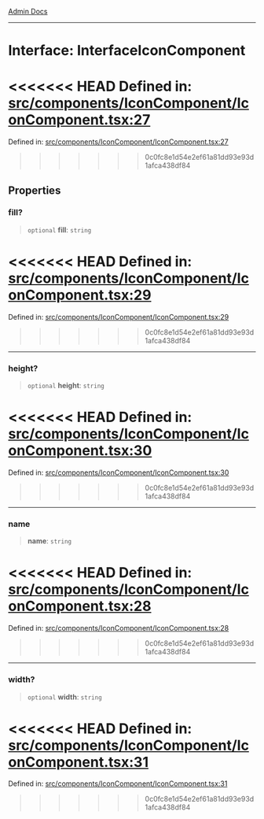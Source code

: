 [Admin Docs](/)

***

# Interface: InterfaceIconComponent

<<<<<<< HEAD
Defined in: [src/components/IconComponent/IconComponent.tsx:27](https://github.com/abhassen44/talawa-admin/blob/285f7384c3d26b5028a286d84f89b85120d130a2/src/components/IconComponent/IconComponent.tsx#L27)
=======
Defined in: [src/components/IconComponent/IconComponent.tsx:27](https://github.com/PalisadoesFoundation/talawa-admin/blob/main/src/components/IconComponent/IconComponent.tsx#L27)
>>>>>>> 0c0fc8e1d54e2ef61a81dd93e93d1afca438df84

## Properties

### fill?

> `optional` **fill**: `string`

<<<<<<< HEAD
Defined in: [src/components/IconComponent/IconComponent.tsx:29](https://github.com/abhassen44/talawa-admin/blob/285f7384c3d26b5028a286d84f89b85120d130a2/src/components/IconComponent/IconComponent.tsx#L29)
=======
Defined in: [src/components/IconComponent/IconComponent.tsx:29](https://github.com/PalisadoesFoundation/talawa-admin/blob/main/src/components/IconComponent/IconComponent.tsx#L29)
>>>>>>> 0c0fc8e1d54e2ef61a81dd93e93d1afca438df84

***

### height?

> `optional` **height**: `string`

<<<<<<< HEAD
Defined in: [src/components/IconComponent/IconComponent.tsx:30](https://github.com/abhassen44/talawa-admin/blob/285f7384c3d26b5028a286d84f89b85120d130a2/src/components/IconComponent/IconComponent.tsx#L30)
=======
Defined in: [src/components/IconComponent/IconComponent.tsx:30](https://github.com/PalisadoesFoundation/talawa-admin/blob/main/src/components/IconComponent/IconComponent.tsx#L30)
>>>>>>> 0c0fc8e1d54e2ef61a81dd93e93d1afca438df84

***

### name

> **name**: `string`

<<<<<<< HEAD
Defined in: [src/components/IconComponent/IconComponent.tsx:28](https://github.com/abhassen44/talawa-admin/blob/285f7384c3d26b5028a286d84f89b85120d130a2/src/components/IconComponent/IconComponent.tsx#L28)
=======
Defined in: [src/components/IconComponent/IconComponent.tsx:28](https://github.com/PalisadoesFoundation/talawa-admin/blob/main/src/components/IconComponent/IconComponent.tsx#L28)
>>>>>>> 0c0fc8e1d54e2ef61a81dd93e93d1afca438df84

***

### width?

> `optional` **width**: `string`

<<<<<<< HEAD
Defined in: [src/components/IconComponent/IconComponent.tsx:31](https://github.com/abhassen44/talawa-admin/blob/285f7384c3d26b5028a286d84f89b85120d130a2/src/components/IconComponent/IconComponent.tsx#L31)
=======
Defined in: [src/components/IconComponent/IconComponent.tsx:31](https://github.com/PalisadoesFoundation/talawa-admin/blob/main/src/components/IconComponent/IconComponent.tsx#L31)
>>>>>>> 0c0fc8e1d54e2ef61a81dd93e93d1afca438df84
